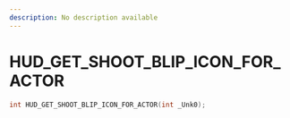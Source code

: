 ```yaml
---
description: No description available 
---
```


# HUD_GET_SHOOT_BLIP_ICON_FOR_ACTOR

```cpp
int HUD_GET_SHOOT_BLIP_ICON_FOR_ACTOR(int _Unk0);
```